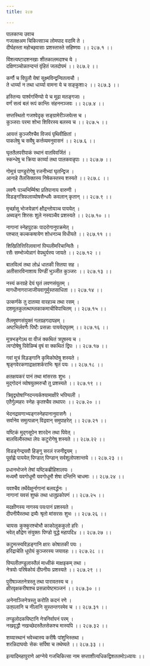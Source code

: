 ```yaml
---
title: २८७

---
```

पालकाप्य उवाच  
गजलक्षअम चिकित्साञ्च लोमपाद वदामि ते ।  
दीर्घहस्ता महोच्छ्‌वासाः प्रशस्तास्ते सहिष्णवः ।। २८७.१ ।।  
  
विंशत्यष्टादशनखाः शीतकालमदाश्च ये ।  
दक्षिणञ्चोन्नतन्दन्तं वृंहितं जलदोपमं ।। २८७.२ ।।  
  
कर्णौ च विपुलौ येषां सूक्ष्मविन्द्वन्वितत्वचौ ।  
ते धार्य्या न तथा धार्य्या वामना ये च सङ्कुशाः२ ।। २८७.३ ।।  
  
हस्तिन्यः पार्श्वगर्भिण्यो ये च मूढा मतङ्गजाः ।  
वर्णं सत्वं बलं रूपं कान्तिः संहननञ्जवः ।। २८७.४ ।।  
  
सप्तस्थितो गजश्वेदृक् सङ्‌ग्रामेरीञ्जयेत्स च ।  
कुञ्जराः परमा शोभा शिविरस्य बलस्य च ।। २८७.५ ।।  
  
आयत्तं कुञ्जरैश्चैव विजयं पृथिवीक्षितां ।  
पाकलेषु च सर्वेषु कर्त्तव्यमनुवासनं ।। २८७.६ ।।  
  
घृततैलपरीपाकं स्थानं वातविवर्जितं ।  
स्कन्धेषु च क्रिया कार्य्या तथा पालकवन्नृपाः ।। २८७.७ ।।  
  
गोमूत्रं पाण्डुरोगेषु रजनीभ्यां घृतन्द्विज ।  
आनाहे तैलसिक्तस्य निषेकस्तस्य शस्यते ।। २८७.८ ।।  
  
लवणैः पञ्चभिर्म्मिश्रा प्रतिपानाय वारुणी ।  
विडङ्गत्रिफलाव्योषसैन्धवैः कवलान् कृतान् ।। २८७.९ ।।  
  
मृर्च्छासु भोजयेन्नागं क्षौद्रन्तोयञ्च पाययेत् ।  
अब्यङ्ग शिरसः शुले नस्यञ्चैव प्रशस्यते ।। २८७.१० ।।  
  
नागानां स्नेहपुटकः पादरोगानुपक्रमेत् ।  
पश्चात् कल्ककषायेण शोधनञ्च विधीयते ।। २८७.११ ।।  
  
शिखितित्तिरिलावानां पिप्पलीमरिचान्वितैः ।  
रसैः सम्भोज्येन्नागं वेपथुर्यस्य जायते ।। २८७.१२ ।।  
  
बालविल्वं तथा लोध्रं धातकी सितया सह ।  
अतीसारविनाशाय पिण्डीं भुञ्जीत कुञ्जरः ।। २८७.१३ ।।  
  
नस्यं करग्रहे देयं घृतं लवणसंयुतम् ।  
मागधीनागराजाजीयवागूर्मुस्तसाधिता ।। २८७.१४ ।।  
  
उत्कर्णके तु दातव्या वारहञ्च तथा रसम् ।  
दशमूलकुलत्थाम्लकाकमाचीविपाचितम् ।। २८७.१५ ।।  
  
तैलमूषणसंयुक्तं गलग्रहगदापहम् ।  
अष्टभिर्लवणैः पिष्टैः प्रसन्नाः पाययेद्घृतम् ।। २८७.१६ ।।  
  
मूत्रभङ्गेऽथ वा वीजं क्कथितं त्रपूषस्य च ।  
त्वग्दोषेषु पिवेन्निम्बं वृषं वा क्कथितं द्विपः ।। २८७.१७ ।।  
  
गवां मूत्रं विड़ङ्गानि कृमिकोष्ठेषु शस्यते ।  
श्रृङ्गवेरकणाद्राक्षाशर्कराभिः श्रृतं पयः ।। २८७.१८ ।।  
  
क्षतक्षयकरं पानं तथा मांसरसः शुभः ।  
मुद्‌गोदनं व्योषयुतमरुचौ तु प्रशस्यते ।। २८७.१९ ।।  
  
त्रिवृद्व्योषाग्निदन्त्यर्कश्यामाक्षीरे भपिप्पली ।  
एतैर्गुल्महरः स्नेहः कृतश्चैव तथापरः ।। २८७.२० ।।  
  
भेदनद्रावणाभ्यङ्गस्नेहपानानुवासनैः ।  
सर्वानेव समुत्पन्नान् विद्रवान् समुपाहरेत् ।। २८७.२१ ।।  
  
यष्टिकं मुद्‌गसूपेन शारदेन तथा पिवेत् ।  
बालविल्वैस्तथा लेपः कटुरोगेषु शस्यते ।। २८७.२२ ।।  
  
विडङ्गेन्द्रयवौ हिङ्गु सरलं रजनीद्वयम् ।  
पूर्वाह्णे पाययेत् पिण्डात् पिण्डान् सर्वशूलोपशान्तये ।। २८७.२३ ।।  
  
प्रधानभोजने तेषां यष्टिकब्रीहिशालयः ।  
मध्यमौ यवगोधूमौ यवगोधूमौ शेषा दन्तिनि चाधमाः ।। २८७.२४ ।।  
  
यवश्चैव तथैवेक्षुर्नागानां बलवर्द्धनः ।  
नागानां यवसं शुष्कं तथा धातुप्रकोपणं ।। २८७.२५ ।।  
  
मदक्षीणस्य नागस्य पयःपानं प्रशस्यते ।  
दीपनीयैस्तथा द्रव्यैः श्रृतो मांसरसः शुभः ।। २८७.२६ ।।  
  
चायसः कुक्कुरश्चोभौ काकोलूककुलो हरिः ।  
भवेत् क्षौद्रेण संयुक्तः पिण्डो युद्धे महापदि४ ।। २८७.२७ ।।  
  
कटुमत्स्यविड़ङ्गानि क्षारः कोषातकी पयः ।  
हरिद्राचेति धूपोयं कुञ्जरस्य जयावहः ।। २८७.२८ ।।  
  
पिप्पलीतण्डुलास्तैलं माध्वीकं माक्षइकम् तथा ।  
नेत्रयोः परिषेकोयं दीपनीयः प्रशस्यते ।। २८७.२९ ।।  
  
पुरीषञ्जतनेत्रस्तु तथा पारावतस्य च ।  
क्षीरवृक्षकरीषाश्च प्रसन्नायेष्टमञ्जनं ।। २८७.३० ।।  
  
अनेनाञ्जिनेत्रस्तु करोति कदनं रणे ।  
उत्‌पलानि च नीलानि सुस्तन्तगरमेव च ।। २८७.३१ ।।  
  
तण्डुलोदकपिष्टानि नेत्रनिर्वापनं परम् ।  
नखवृद्धौ नखच्छेदस्तैलसेकश्च मास्यपि ।। २८७.३२ ।।  
  
शय्यास्थानं भवेच्चास्य करीषैः पांशुभिस्तथा ।  
शरन्निदाघयोः सेकः सर्पिषा च तथेष्यते ।। २८७.३३ ।।  
  
इत्यादिमहापुराणे आग्नेये गजचिकित्सा नाम सप्ताशीत्यधिकद्विशततमोऽध्यायः ।।